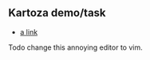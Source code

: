 ## Kartoza demo/task 


* [a link](https://deesceevee.he.unix.za.net/)


Todo
 change this annoying editor to vim.
